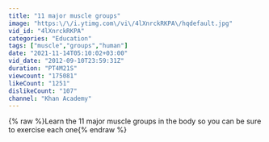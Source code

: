 ```yaml
---
title: "11 major muscle groups"
image: "https:\/\/i.ytimg.com\/vi\/4lXnrckRKPA\/hqdefault.jpg"
vid_id: "4lXnrckRKPA"
categories: "Education"
tags: ["muscle","groups","human"]
date: "2021-11-14T05:10:02+03:00"
vid_date: "2012-09-10T23:59:31Z"
duration: "PT4M21S"
viewcount: "175081"
likeCount: "1251"
dislikeCount: "107"
channel: "Khan Academy"
---
```

{% raw %}Learn the 11 major muscle groups in the body so you can be sure to exercise each one{% endraw %}
